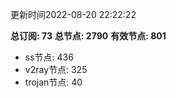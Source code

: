 更新时间2022-08-20 22:22:22

**总订阅: 73**
**总节点: 2790**
**有效节点: 801**
- ss节点: 436
- v2ray节点: 325
- trojan节点: 40
